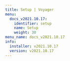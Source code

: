 ```yaml
---
title: Setup | Voyager
menu:
  docs_v2021.10.17:
    identifier: setup
    name: Setup
    weight: 30
menu_name: docs_v2021.10.17
info:
  installer: v2021.10.17
  version: v2021.10.17
---
```


